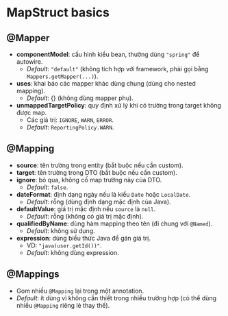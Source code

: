 # MapStruct basics

## @Mapper
- **componentModel**: cấu hình kiểu bean, thường dùng `"spring"` để autowire.
    - *Default*: `"default"` (không tích hợp với framework, phải gọi bằng `Mappers.getMapper(...)`).
- **uses**: khai báo các mapper khác dùng chung (dùng cho nested mapping).
    - *Default*: {} (không dùng mapper phụ).
- **unmappedTargetPolicy**: quy định xử lý khi có trường trong target không được map.
    - Các giá trị: `IGNORE`, `WARN`, `ERROR`.
    - *Default*: `ReportingPolicy.WARN`.

## @Mapping
- **source**: tên trường trong entity (bắt buộc nếu cần custom).
- **target**: tên trường trong DTO (bắt buộc nếu cần custom).
- **ignore**: bỏ qua, không cố map trường này của DTO.
    - *Default*: `false`.
- **dateFormat**: định dạng ngày nếu là kiểu `Date` hoặc `LocalDate`.
    - *Default*: rỗng (dùng định dạng mặc định của Java).
- **defaultValue**: giá trị mặc định nếu `source` là `null`.
    - *Default*: rỗng (không có giá trị mặc định).
- **qualifiedByName**: dùng hàm mapping theo tên (đi chung với `@Named`).
    - *Default*: không sử dụng.
- **expression**: dùng biểu thức Java để gán giá trị.
    - VD: `"java(user.getId())"`.
    - *Default*: không dùng expression.

## @Mappings
- Gom nhiều `@Mapping` lại trong một annotation.
- *Default*: ít dùng vì không cần thiết trong nhiều trường hợp (có thể dùng nhiều `@Mapping` riêng lẻ thay thế).
